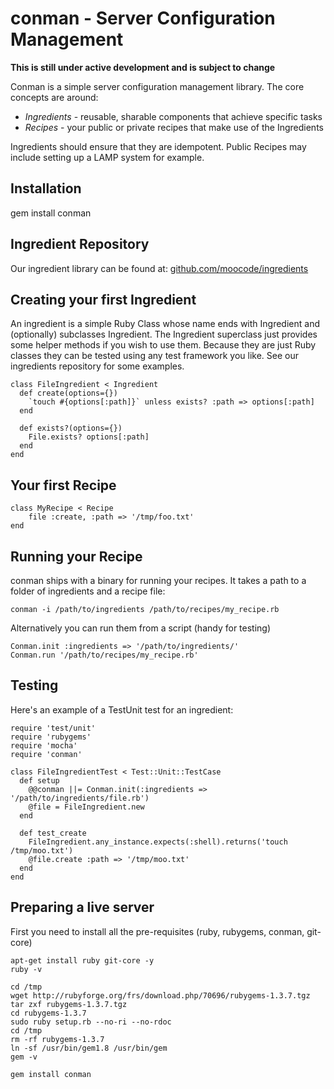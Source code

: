conman - Server Configuration Management
========================================

__This is still under active development and is subject to change__

Conman is a simple server configuration management library.  The core concepts are around:

* _Ingredients_ - reusable, sharable components that achieve specific tasks
* _Recipes_ - your public or private recipes that make use of the Ingredients

Ingredients should ensure that they are idempotent.  Public Recipes may include setting up a LAMP system for example.

Installation
------------

gem install conman

Ingredient Repository
---------------------

Our ingredient library can be found at: [github.com/moocode/ingredients](http://github.com/moocode/ingredients)

Creating your first Ingredient
------------------------------

An ingredient is a simple Ruby Class whose name ends with Ingredient and (optionally) subclasses Ingredient.
The Ingredient superclass just provides some helper methods if you wish to use them.  Because they are just Ruby classes
they can be tested using any test framework you like.  See our ingredients repository for some examples.

    class FileIngredient < Ingredient
      def create(options={})
    	`touch #{options[:path]}` unless exists? :path => options[:path]
      end

	  def exists?(options={})
	    File.exists? options[:path]
	  end
	end

Your first Recipe
-----------------

	class MyRecipe < Recipe
		file :create, :path => '/tmp/foo.txt'
	end

Running your Recipe
-------------------

conman ships with a binary for running your recipes.  It takes a path to a folder of ingredients and a recipe file:

	conman -i /path/to/ingredients /path/to/recipes/my_recipe.rb

Alternatively you can run them from a script (handy for testing)

	Conman.init :ingredients => '/path/to/ingredients/'
	Conman.run '/path/to/recipes/my_recipe.rb'

Testing
-------

Here's an example of a TestUnit test for an ingredient:

	require 'test/unit'
	require 'rubygems'
	require 'mocha'
	require 'conman'

	class FileIngredientTest < Test::Unit::TestCase
	  def setup
	    @@conman ||= Conman.init(:ingredients => '/path/to/ingredients/file.rb')
	    @file = FileIngredient.new
	  end

	  def test_create
	    FileIngredient.any_instance.expects(:shell).returns('touch /tmp/moo.txt')
	    @file.create :path => '/tmp/moo.txt'
	  end
    end

Preparing a live server
-----------------------

First you need to install all the pre-requisites (ruby, rubygems, conman, git-core)

	apt-get install ruby git-core -y
	ruby -v
	
	cd /tmp
	wget http://rubyforge.org/frs/download.php/70696/rubygems-1.3.7.tgz
	tar zxf rubygems-1.3.7.tgz
	cd rubygems-1.3.7
	sudo ruby setup.rb --no-ri --no-rdoc
	cd /tmp
	rm -rf rubygems-1.3.7
	ln -sf /usr/bin/gem1.8 /usr/bin/gem
	gem -v
	
	gem install conman